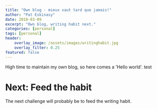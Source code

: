 ```yaml
---
title: "Own blog - mieux vaut tard que jamais!"
author: "Pat Eskinasy"
date: 2018-03-09
excerpt: "Own blog, writing habit next."
categories: [personal]
tags: [personal]
header:
    overlay_image: /assets/images/writinghabit.jpg
    overlay_filter: 0.25
featured: false
---
```


High time to maintain my own blog, so here comes a 'Hello world'. test



# Next: Feed the habit

The next challenge will probably be to feed the writing habit.

